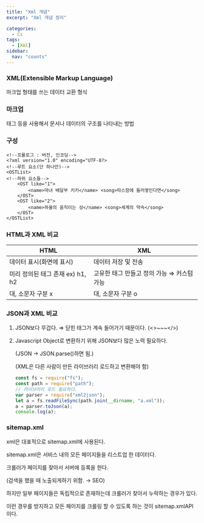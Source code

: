 ```yaml
---
title: "Xml 개념"
excerpt: "Xml 개념 정리"

categories:
  - Cs
tags:
  - [Xml]
sidebar:
  nav: "counts"
---
```


### XML(Extensible Markup Language)

마크업 형태를 쓰는 데이터 교환 형식

### 마크업

태그 등을 사용해서 문서나 데이터의 구조를 나타내는 방법

### 구성

```markup
<!--프롤로그 : 버전, 인코딩-->
<?xml version="1.0" encoding="UTF-8?>
<!--루트 요소(단 하나만)-->
<OSTList>
<!--하위 요소들-->
	<OST like="1">
		<name>마녀 배달부 키키</name> <song>따스함에 둘러쌓인다면</song>
	</OST>
	<OST like="2">
		<name>하울의 움직이는 성</name> <song>세계의 약속</song>
	</OST>
</OSTList>
```

### HTML과 XML 비교

| HTML                             | XML                                        |
| -------------------------------- | ------------------------------------------ |
| 데이터 표시(화면에 표시)         | 데이터 저장 및 전송                        |
| 미리 정의된 태그 존재 ex) h1, h2 | 고유한 태그 만들고 정의 가능 ⇒ 커스텀 가능 |
| 대, 소문자 구분 x                | 대, 소문자 구분 o                          |

### JSON과 XML 비교

1. JSON보다 무겁다. ⇒ 닫힌 태그가 계속 들어가기 때문이다. (<>~~~</>)
2. Javascript Object로 변환하기 위해 JSON보다 많은 노력 필요하다.

   (JSON → JSON.parse()하면 됨.)

   (XML은 다른 사람이 만든 라이브러리 로드하고 변환해야 함)

   ```jsx
   const fs = require("fs");
   const path = require("path");
   // 라이브러리 로드 필요하다.
   var parser = require("xml2json");
   let a = fs.readFileSync(path.join(__dirname, "a.xml"));
   a = parser.toJson(a);
   console.log(a);
   ```

### sitemap.xml

xml은 대표적으로 sitemap.xml에 사용된다.

sitemap.xml은 서비스 내의 모든 페이지들을 리스트업 한 데이터다.

크롤러가 페이지를 찾아서 서버에 등록을 한다.

(검색을 했을 때 노출되게하기 위함. → SEO)

하지만 일부 페이지들은 독립적으로 존재하는데 크롤러가 찾아서 누락하는 경우가 있다.

이런 경우를 방지하고 모든 페이지를 크롤링 할 수 있도록 하는 것이 sitemap.xmlAPI이다.
